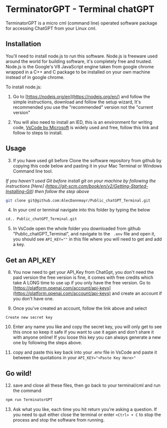 # TerminatorGPT - Terminal chatGPT

TerminatorGPT is a micro cml (command line) operated software package for accessing ChatGPT from your Linux cml. 

## Installation

You'll need to install node.js to run this software. Node.js is freeware used around the world for building software, it's completely free and trusted. Node.js is the Google's V8 JavaScript engine taken from google chrome wrapped in a C++ and C package to be installed on your own machine instead of in google chrome.


To install node.js:

1. Go to [https://nodejs.org/en](https://nodejs.org/en/) and follow the simple instructions, download and follow the setup wizard, It's recommended you use the "recommended" version not the "current version" 

2. You will also need to install an IED, this is an environment for writing code, [VsCode by Microsoft](https://code.visualstudio.com/) is widely used and free, follow this link and follow to steps to install.

## Usage 

3. If you have used git before Clone the software repository from github by copying this code below and pasting it in your Mac Terminal or Windows Command line tool.

*If you haven't used Git before install git on your machine by following the instructions [Here] (https://git-scm.com/book/en/v2/Getting-Started-Installing-Git) then follow the step above*

```bash
git clone git@github.com:AlecDannmayr/Public_chatGPT_Terminal.git
```

4. In your cml or terminal navigate into this folder by typing the below

```bash
cd.. Public_chatGPT_Terminal.git
```

5. In VsCode open the whole folder you downloaded from github "Public_chatGPT_Terminal", and navigate to the ```
.env``` file and open it, you should see ```API_KEY=""``` in this file where you will need to get and add a key.

## Get an API_KEY 

8. You now need to get your API_Key from ChatGpt, you don't need the paid version the free version is fine, it comes with free credits which take A LONG time to use up if you only have the free version. Go to [https://platform.openai.com/account/api-keys](https://platform.openai.com/account/api-keys) and create an account if you don't have one.

9. Once you've created an account, follow the link above and select 

```Create new secret key```

10. Enter any name you like and copy the secret key, you will only get to see this once so keep it safe if you want to use it again and don't share it with anyone online! If you loose this key you can always generate a new one by following the steps above.

11. copy and paste this key back into your .env file in VsCode and paste it between the quotations in your ```API_KEY="<Paste Key Here>"```

## Go wild! 

12. save and close all these files, then go back to your terminal/cml and run the command

```bash
npm run TerminatorGPT
```

13. Ask what you like, each time you hit return you're asking a question. If you need to quit either close the terminal or enter ```<Ctrl> + C``` to stop the process and stop the software from running.
